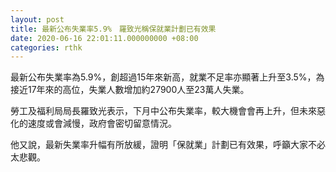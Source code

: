 ```yaml
---
layout: post
title: 最新公布失業率5.9%　羅致光稱保就業計劃已有效果
date: 2020-06-16 22:01:11.000000000 +08:00
categories: rthk
---
```


最新公布失業率為5.9%，創超過15年來新高，就業不足率亦顯著上升至3.5%，為接近17年來的高位，失業人數增加約27900人至23萬人失業。

勞工及福利局局長羅致光表示，下月中公布失業率，較大機會會再上升，但未來惡化的速度或會減慢，政府會密切留意情況。

他又說，最新失業率升幅有所放緩，證明「保就業」計劃已有效果，呼籲大家不必太悲觀。
